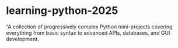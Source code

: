 # learning-python-2025
“A collection of progressively complex Python mini-projects covering everything from basic syntax to advanced APIs, databases, and GUI development.
